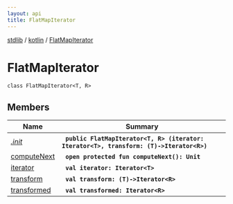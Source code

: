 ```yaml
---
layout: api
title: FlatMapIterator
---
```

[stdlib](../../index.md) / [kotlin](../index.md) / [FlatMapIterator](index.md)

# FlatMapIterator

```
class FlatMapIterator<T, R> 
```

## Members

| Name | Summary |
|------|---------|
|[*.init*](_init_.md)|&nbsp;&nbsp;**`public FlatMapIterator<T, R> (iterator: Iterator<T>, transform: (T)->Iterator<R>)`**<br>|
|[computeNext](computeNext.md)|&nbsp;&nbsp;**`open protected fun computeNext(): Unit`**<br>|
|[iterator](iterator.md)|&nbsp;&nbsp;**`val iterator: Iterator<T>`**<br>|
|[transform](transform.md)|&nbsp;&nbsp;**`val transform: (T)->Iterator<R>`**<br>|
|[transformed](transformed.md)|&nbsp;&nbsp;**`val transformed: Iterator<R>`**<br>|
